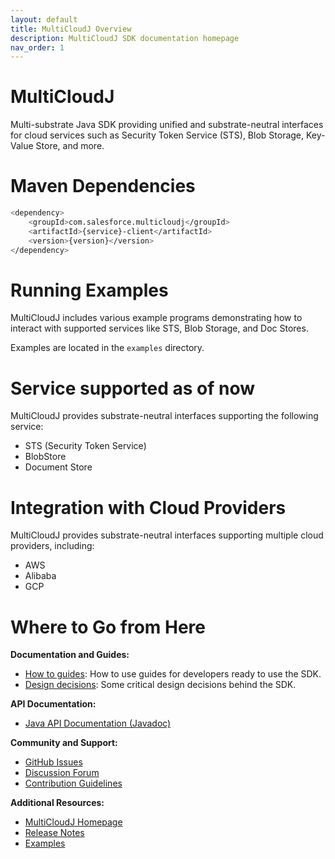 ```yaml
---
layout: default
title: MultiCloudJ Overview
description: MultiCloudJ SDK documentation homepage
nav_order: 1
---
```



# MultiCloudJ
Multi-substrate Java SDK providing unified and substrate-neutral interfaces for cloud services such as Security Token Service (STS), Blob Storage, Key-Value Store, and more.

# Maven Dependencies
```bash
<dependency>
    <groupId>com.salesforce.multicloudj</groupId>
    <artifactId>{service}-client</artifactId>
    <version>{version}</version>
</dependency>
```

# Running Examples

MultiCloudJ includes various example programs demonstrating how to interact with supported services like STS, Blob Storage, and Doc Stores.

Examples are located in the `examples` directory.

# Service supported as of now

MultiCloudJ provides substrate-neutral interfaces supporting the following service:

* STS (Security Token Service)
* BlobStore
* Document Store


# Integration with Cloud Providers

MultiCloudJ provides substrate-neutral interfaces supporting multiple cloud providers, including:

* AWS
* Alibaba
* GCP

# Where to Go from Here
**Documentation and Guides:**

* [How to guides](guides/index.html): How to use guides for developers ready to use the SDK.
* [Design decisions](design/index.html): Some critical design decisions behind the SDK.

**API Documentation:**

* [Java API Documentation (Javadoc)](api/java/latest/index.html)

**Community and Support:**

* [GitHub Issues](https://github.com/salesforce/multicloudj/issues)
* [Discussion Forum](https://github.com/salesforce/multicloudj/issues)
* [Contribution Guidelines](https://github.com/salesforce/multicloudj/blob/main/CONTRIBUTING.md)

**Additional Resources:**

* [MultiCloudJ Homepage](https://github.com/salesforce/multicloudj)
* [Release Notes](https://github.com/salesforce/multicloudj/releases)
* [Examples](https://github.com/salesforce/multicloudj/tree/main/examples)
